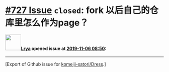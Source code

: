 # [\#727 Issue](https://github.com/komeiji-satori/Dress/issues/727) `closed`: fork 以后自己的仓库里怎么作为page？

#### <img src="https://avatars.githubusercontent.com/u/13546996?u=62b8693372059fb50596265627909fa55a418d5e&v=4" width="50">[Lrya](https://github.com/Lrya) opened issue at [2019-11-06 08:50](https://github.com/komeiji-satori/Dress/issues/727):






-------------------------------------------------------------------------------



[Export of Github issue for [komeiji-satori/Dress](https://github.com/komeiji-satori/Dress).]
